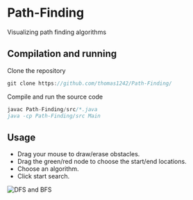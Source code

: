 # Path-Finding
<!--A tool for visualizing path finding algorithms-->
Visualizing path finding algorithms

## Compilation and running

Clone the repository
```javascript
git clone https://github.com/thomas1242/Path-Finding/
```

Compile and run the source code
```javascript 
javac Path-Finding/src/*.java
java -cp Path-Finding/src Main
```

## Usage

* Drag your mouse to draw/erase obstacles. <br>
* Drag the green/red node to choose the start/end locations. <br>
* Choose an algorithm.<br>
* Click start search.<br>


![DFS and BFS](/images/demo.gif)




